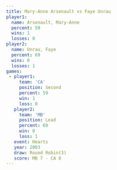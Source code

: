 ```yaml
---
title: Mary-Anne Arsenault vs Faye Unrau
player1:                    
  name: Arsenault, Mary-Anne
  percent: 59               
  wins: 1                   
  losses: 0                 
player2:                    
  name: Unrau, Faye         
  percent: 69               
  wins: 0                   
  losses: 1                 
games:
 - player1:          
     team: 'CA'      
     position: Second
     percent: 59     
     win: 1          
     loss: 0         
   player2:        
     team: 'MB'    
     position: Lead
     percent: 69   
     win: 0        
     loss: 1       
   event: Hearts       
   year: 2003          
   draw: Round Robin(3)
   score: MB 7 - CA 8  
---
```

